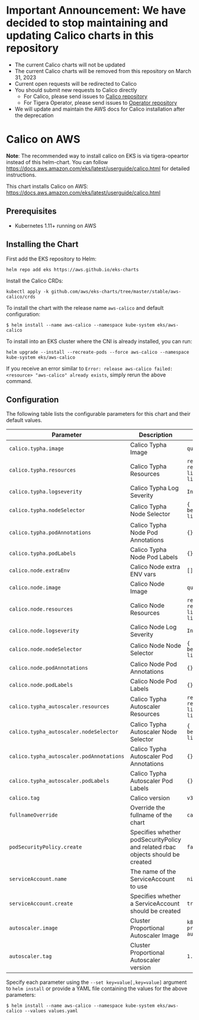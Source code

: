 # Important Announcement: We have decided to stop maintaining and updating Calico charts in this repository #
- The current Calico charts will not be updated
- The current Calico charts will be removed from this repository on March 31, 2023
- Current open requests will be redirected to Calico
- You should submit new requests to Calico directly
    - For Calico, please send issues to [Calico repository](http://github.com/projectcalico/calico)
    - For Tigera Operator, please send issues to [Operator repository](http://github.com/tigera/operator)
- We will update and maintain the AWS docs for Calico installation after the deprecation

# Calico on AWS
**Note**: The recommended way to install calico on EKS is via tigera-opeartor instead of this helm-chart. 
You can follow https://docs.aws.amazon.com/eks/latest/userguide/calico.html for detailed instructions.


This chart installs Calico on AWS: https://docs.aws.amazon.com/eks/latest/userguide/calico.html


## Prerequisites

- Kubernetes 1.11+ running on AWS

## Installing the Chart

First add the EKS repository to Helm:

```shell
helm repo add eks https://aws.github.io/eks-charts
```

Install the Calico CRDs:

```shell
kubectl apply -k github.com/aws/eks-charts/tree/master/stable/aws-calico/crds
```

To install the chart with the release name `aws-calico` and default configuration:

```shell
$ helm install --name aws-calico --namespace kube-system eks/aws-calico
```

To install into an EKS cluster where the CNI is already installed, you can run:

```shell
helm upgrade --install --recreate-pods --force aws-calico --namespace kube-system eks/aws-calico
```

If you receive an error similar to `Error: release aws-calico failed: <resource> "aws-calico" already exists`, simply rerun the above command.

## Configuration

The following table lists the configurable parameters for this chart and their default values.

| Parameter                                | Description                                             | Default                         |
|------------------------------------------|---------------------------------------------------------|---------------------------------|
| `calico.typha.image`                     | Calico Typha Image                                      | `quay.io/calico/typha`          |
| `calico.typha.resources`                 | Calico Typha Resources                                  | `requests.memory: 64Mi, requests.cpu: 50m, limits.memory: 96Mi, limits.cpu: 100m` |
| `calico.typha.logseverity`               | Calico Typha Log Severity                               | `Info`                          |
| `calico.typha.nodeSelector`              | Calico Typha Node Selector                              | `{ beta.kubernetes.io/os: linux }` |
| `calico.typha.podAnnotations`            | Calico Typha Node Pod Annotations                       | `{}`                            |
| `calico.typha.podLabels`                 | Calico Typha Node Pod Labels                            | `{}`                            |
| `calico.node.extraEnv`                   | Calico Node extra ENV vars                              | `[]`                            |
| `calico.node.image`                      | Calico Node Image                                       | `quay.io/calico/node`           |
| `calico.node.resources`                  | Calico Node Resources                                   | `requests.memory: 32Mi, requests.cpu: 20m, limits.memory: 64Mi, limits.cpu: 100m` |
| `calico.node.logseverity`                | Calico Node Log Severity                                | `Info`                          |
| `calico.node.nodeSelector`               | Calico Node Node Selector                               | `{ beta.kubernetes.io/os: linux }` |
| `calico.node.podAnnotations`             | Calico Node Pod Annotations                             | `{}`                            |
| `calico.node.podLabels`                  | Calico Node Pod Labels                                  | `{}`                            |
| `calico.typha_autoscaler.resources`      | Calico Typha Autoscaler Resources                       | `requests.memory: 16Mi, requests.cpu: 10m, limits.memory: 32Mi, limits.cpu: 10m` |
| `calico.typha_autoscaler.nodeSelector`   | Calico Typha Autoscaler Node Selector                   | `{ beta.kubernetes.io/os: linux }` |
| `calico.typha_autoscaler.podAnnotations` | Calico Typha Autoscaler Pod Annotations                 | `{}`                            |
| `calico.typha_autoscaler.podLabels`      | Calico Typha Autoscaler Pod Labels                      | `{}`                            |
| `calico.tag`                             | Calico version                                          | `v3.8.1`                        |
| `fullnameOverride`                       | Override the fullname of the chart                      | `calico`                        |
| `podSecurityPolicy.create`               | Specifies whether podSecurityPolicy and related rbac objects should be created    | `false`                          |
| `serviceAccount.name`                    | The name of the ServiceAccount to use                   | `nil`                           |
| `serviceAccount.create`                  | Specifies whether a ServiceAccount should be created    | `true`                          |
| `autoscaler.image`                       | Cluster Proportional Autoscaler Image                   | `k8s.gcr.io/cluster-proportional-autoscaler-amd64` |
| `autoscaler.tag`                         | Cluster Proportional Autoscaler version                 | `1.1.2`                                            |

Specify each parameter using the `--set key=value[,key=value]` argument to `helm install` or provide a YAML file containing the values for the above parameters:

```shell
$ helm install --name aws-calico --namespace kube-system eks/aws-calico --values values.yaml
```
